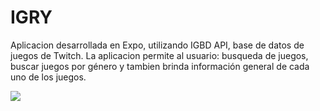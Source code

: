 # IGRY

Aplicacion desarrollada en Expo, utilizando IGBD API, base de datos de juegos de Twitch.
La aplicacion permite al usuario: busqueda de juegos, buscar juegos por género y tambien brinda información general de cada uno de los juegos.

![](https://i.imgur.com/2KwJTMa.png)
